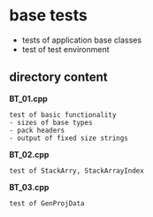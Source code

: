 # base tests
-   tests of application base classes
-   test of test environment

## directory content

**BT_01.cpp**
```
test of basic functionality
- sizes of base types
- pack headers
- output of fixed size strings
```

**BT_02.cpp**
```
test of StackArry, StackArrayIndex
```

**BT_03.cpp**
```
test of GenProjData
```
